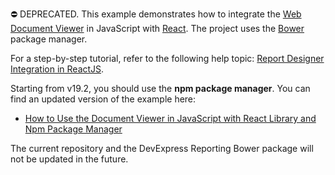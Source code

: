 ⛔ DEPRECATED. This example demonstrates how to integrate the [Web Document Viewer](https://docs.devexpress.com/XtraReports/17738/create-end-user-reporting-applications/web-reporting/asp-net-webforms-reporting/document-viewer?v=19.1) in JavaScript with [React](https://reactjs.org/). The project uses the [Bower](https://bower.io/) package manager.

For a step-by-step tutorial, refer to the following help topic: [Report Designer Integration in ReactJS](https://docs.devexpress.com/XtraReports/119338/create-end-user-reporting-applications/web-reporting/javascript-reporting/document-viewer/integration-examples/document-viewer-integration-in-react?v=19.1).

Starting from v19.2, you should use the **npm package manager**. You can find an updated version of the example here:

- [How to Use the Document Viewer in JavaScript with React Library and Npm Package Manager](https://github.com/DevExpress-Examples/reporting-document-viewer-in-javascript-with-react)

The current repository and the DevExpress Reporting Bower package will not be updated in the future.
